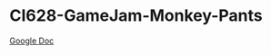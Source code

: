 # CI628-GameJam-Monkey-Pants

[Google Doc](https://docs.google.com/document/d/1IZjxwRxOkRFTKDpxmBz-WpuuHml1ytjD2-Ua8vwsHc4/edit?usp=sharing)